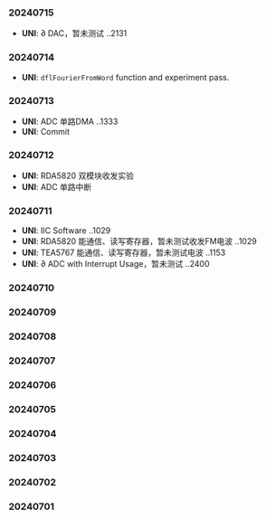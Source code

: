 
### 20240715

- **UNI**: $\partial$ DAC，暂未测试 ..2131

### 20240714

- **UNI**: `dflFourierFromWord` function and experiment pass.

### 20240713

- **UNI**: ADC 单路DMA ..1333
- **UNI**: Commit

### 20240712

- **UNI**: RDA5820 双模块收发实验
- **UNI**: ADC 单路中断

### 20240711

- **UNI**: IIC Software ..1029
- **UNI**: RDA5820 能通信、读写寄存器，暂未测试收发FM电波 ..1029
- **UNI**: TEA5767 能通信、读写寄存器，暂未测试电波 ..1153
- **UNI**: $\partial$ ADC with Interrupt Usage，暂未测试 ..2400

### 20240710
### 20240709
### 20240708
### 20240707
### 20240706
### 20240705
### 20240704
### 20240703
### 20240702
### 20240701

